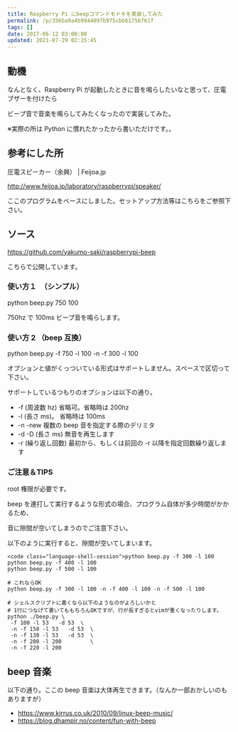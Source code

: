 ```yaml
---
title: Raspberry Pi にbeepコマンドモドキを実装してみた
permalink: /p/356ba9a4b9944097b975cbbb1756f61f
tags: []
date: 2017-06-12 03:00:00
updated: 2021-07-29 02:15:45
---
```


## 動機

なんとなく、Raspberry Pi が起動したときに音を鳴らしたいなと思って、圧電ブザーを付けたら

ビープ音で音楽を鳴らしてみたくなったので実装してみた。

※実際の所は Python に慣れたかったから書いただけです。。

## 参考にした所

圧電スピーカー（余興） | Feijoa.jp

<a href="http://www.feijoa.jp/laboratory/raspberrypi/speaker/"><http://www.feijoa.jp/laboratory/raspberrypi/speaker/>

ここのプログラムをベースにしました。セットアップ方法等はこちらをご参照下さい。

## ソース

<a href="https://github.com/yakumo-saki/raspberrypi-beep"><https://github.com/yakumo-saki/raspberrypi-beep>

こちらで公開しています。

### 使い方１　（シンプル）

python beep.py 750 100

750hz で 100ms ビープ音を鳴らします。

### 使い方 2 （beep 互換）

python beep.py -f 750 -l 100 -n -f 300 -l 100

オプションと値がくっついている形式はサポートしません。スペースで区切って下さい。

サポートしているつもりのオプションは以下の通り。

- \-f (周波数 hz) 省略可。省略時は 200hz
- \-l (長さ ms)。 省略時は 100ms
- \-n -new 複数の beep 音を指定する際のデリミタ
- \-d -D (長さ ms) 無音を再生します
- \-r (繰り返し回数) 最初から、もしくは前回の -r 以降を指定回数繰り返します

### ご注意＆TIPS

root 権限が必要です。

beep を連打して実行するような形式の場合、プログラム自体が多少時間がかかるため、

音に隙間が空いてしまうのでご注意下さい。

以下のように実行すると、隙間が空いてしまいます。

```
<code class="language-shell-session">python beep.py -f 300 -l 100
python beep.py -f 400 -l 100
python beep.py -f 500 -l 100

# これならOK
python beep.py -f 300 -l 100 -n -f 400 -l 100 -n -f 500 -l 100

# シェルスクリプトに書くなら以下のようなのがよろしいかと
# 1行につなげて書いてももちろんOKですが、行が長すぎるとvimが重くなったりします。
python ./beep.py \
 -f 100 -l 53   -d 53  \
 -n -f 150 -l 53   -d 53  \
 -n -f 130 -l 53   -d 53  \
 -n -f 200 -l 200         \
 -n -f 220 -l 200
```

## beep 音楽

以下の通り。ここの beep 音楽は大体再生できます。（なんか一部おかしいのもありますが）

- <a href="https://www.kirrus.co.uk/2010/09/linux-beep-music/"><https://www.kirrus.co.uk/2010/09/linux-beep-music/>
- <a href="https://blog.dhampir.no/content/fun-with-beep"><https://blog.dhampir.no/content/fun-with-beep>
